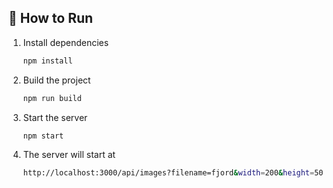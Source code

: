## 🚀 How to Run

1. Install dependencies
   ```bash
   npm install
2. Build the project
   ```bash
   npm run build
3. Start the server
   ```bash
   npm start
4. The server will start at
   ```bash
   http://localhost:3000/api/images?filename=fjord&width=200&height=500